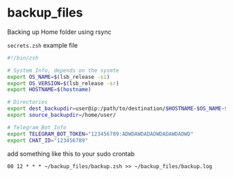 # backup_files

Backing up Home folder using rsync

`secrets.zsh` example file

```zsh
#!/bin/zsh

# System Info, depends on the sysmte
export OS_NAME=$(lsb_release -si)
export OS_VERSION=$(lsb_release -sr)
export HOSTNAME=$(hostname)

# Directories
export dest_backupdir=user@ip:/path/to/destination/$HOSTNAME-$OS_NAME-$OS_VERSION
export source_backupdir=/home/user/

# Telegram Bot Info
export TELEGRAM_BOT_TOKEN="123456789:ADWDAWDADADWDADAWDADWD"
export CHAT_ID="123456789"
```

add something like this to your sudo crontab

```
00 12 * * * ~/backup_files/backup.zsh >> ~/backup_files/backup.log
```
